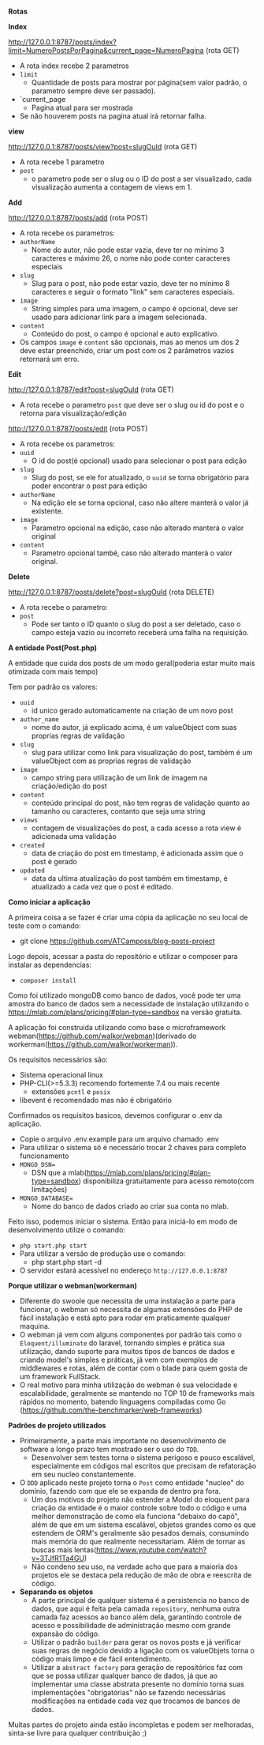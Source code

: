 **Rotas**

**Index**

http://127.0.0.1:8787/posts/index?limit=NumeroPostsPorPagina&current_page=NumeroPagina (rota GET)

 - A rota index recebe 2 parametros
 - `limit`
   - Quantidade de posts para mostrar por página(sem valor padrão, o parametro sempre deve ser passado).
 - `current_page
   - Pagina atual para ser mostrada
 - Se não houverem posts na pagina atual irá retornar falha.


**view**

http://127.0.0.1:8787/posts/view?post=slugOuId (rota GET)
  - A rota recebe 1 parametro
  - `post`
    - o parametro pode ser o slug ou o ID do post a ser visualizado, cada visualização aumenta a contagem de views em 1.

**Add**

http://127.0.0.1:8787/posts/add (rota POST)

 - A rota recebe os parametros:
 - `authorName`
   - Nome do autor, não pode estar vazia, deve ter no mínimo 3 caracteres e máximo 26, o nome não pode conter caracteres especiais
 - `slug`
   - Slug para o post, não pode estar vazio, deve ter no mínimo 8 caracteres e seguir o formato "link" sem caracteres especiais.
 - `image`
   - String simples para uma imagem, o campo é opcional, deve ser usado para adicionar link para a imagem selecionada.
 - `content`
   - Conteúdo do post, o campo é opcional e auto explicativo.
 - Os campos `image` e `content` são opcionais, mas ao menos um dos 2 deve estar preenchido, criar um post com os 2 parâmetros vazios retornará um erro.

**Edit**

http://127.0.0.1:8787/edit?post=slugOuId (rota GET)

  - A rota recebe o parametro `post` que deve ser o slug ou id do post e o retorna para visualização/edição

http://127.0.0.1:8787/posts/edit (rota POST)

  - A rota recebe os parametros:
  - `uuid`
    - O id do post(é opcional) usado para selecionar o post para edição
  - `slug`
    - Slug do post, se ele for atualizado, o `uuid` se torna obrigatório para poder encontrar o post para edição
  - `authorName`
    - Na edição ele se torna opcional, caso não altere manterá o valor já existente.
  - `image`
    - Parametro opcional na edição, caso não alterado manterá o valor original
  - `content`
    - Parametro opcional també, caso não alterado manterá o valor original.

**Delete**

http://127.0.0.1:8787/posts/delete?post=slugOuId (rota DELETE)

  - A rota recebe o parametro:
  - `post`
    - Pode ser tanto o ID quanto o slug do post a ser deletado, caso o campo esteja vazio ou incorreto receberá uma falha na requisição.

**A entidade Post(Post.php)**

A entidade que cuida dos posts de um modo geral(poderia estar muito mais otimizada com mais tempo)

Tem por padrão os valores:
 - `uuid`
   - id unico gerado automaticamente na criação de um novo post
 - `author_name`
   - nome do autor, já explicado acima, é um valueObject com suas proprias regras de validação
 - `slug`
   - slug para utilizar como link para visualização do post, também é um valueObject com as proprias regras de validação
 - `image`
   - campo string para utilização de um link de imagem na criação/edição do post
 - `content`
   - conteúdo principal do post, não tem regras de validação quanto ao tamanho ou caracteres, contanto que seja uma string
 - `views`
   - contagem de visualizações do post, a cada acesso a rota view é adicionada uma validação
 - `created`
   - data de criação do post em timestamp, é adicionada assim que o post é gerado
 - `updated`
   - data da ultima atualização do post também em timestamp, é atualizado a cada vez que o post é editado.


**Como iniciar a aplicação**

A primeira coisa a se fazer é criar uma cópia da aplicação no seu local de teste com o comando:
 - git clone https://github.com/ATCamposs/blog-posts-project

Logo depois, acessar a pasta do repositório e utilizar o composer para instalar as dependencias:
 - `composer install` 

Como foi utilizado mongoDB como banco de dados, você pode ter uma amostra do banco de dados sem a necessidade de instalação utilizando o https://mlab.com/plans/pricing/#plan-type=sandbox na versão gratuita.

A aplicação foi construida utilizando como base o microframework webman(https://github.com/walkor/webman)(derivado do workerman(https://github.com/walkor/workerman)).

Os requisitos necessários são:
 - Sistema operacional linux
 - PHP-CLI(>=5.3.3) recomendo fortemente 7.4 ou mais recente
   - extensões `pcntl` e `posix`
 - libevent é recomendado mas não é obrigatório

Confirmados os requisitos basicos, devemos configurar o .env da aplicação.
 - Copie o arquivo .env.example para um arquivo chamado .env
 - Para utilizar o sistema só é necessário trocar 2 chaves para completo funcionamento
 - `MONGO_DSN=`
   - DSN que a mlab(https://mlab.com/plans/pricing/#plan-type=sandbox) disponibiliza gratuitamente para acesso remoto(com limitações)
 - `MONGO_DATABASE=`
   - Nome do banco de dados criado ao criar sua conta no mlab.


Feito isso, podemos iniciar o sistema. Então para iniciá-lo em modo de desenvolvimento utilize o comando:
 - `php start.php start`
 - Para utilizar a versão de produção use o comando:
   - php start.php start -d
 - O servidor estará acessível no endereço `http://127.0.0.1:8787`

**Porque utilizar o webman(workerman)**
 - Diferente do swoole que necessita de uma instalação a parte para funcionar, o webman só necessita de algumas extensões do PHP de fácil instalação e está apto para rodar em praticamente qualquer maquina.
 - O webman já vem com alguns componentes por padrão tais como o `Eloquent/illuminate` do laravel, tornando simples e prática sua utilização, dando suporte para muitos tipos de bancos de dados e criando model's simples e práticas, já vem com exemplos de middlewares e rotas, além de contar com o blade para quem gosta de um framework FullStack.
 - O real motivo para minha utilização do webman é sua velocidade e escalabilidade, geralmente se mantendo no TOP 10 de frameworks mais rápidos no momento, batendo linguagens compiladas como Go (https://github.com/the-benchmarker/web-frameworks)

**Padrões de projeto utilizados**
 - Primeiramente, a parte mais importante no desenvolvimento de software a longo prazo tem mostrado ser o uso do `TDD`.
   - Desenvolver sem testes torna o sistema perigoso e pouco escalável, especialmente em códigos mal escritos que precisam de refatoração em seu nucleo constantemente.
 - O `DDD` aplicado neste projeto torna o `Post` como entidade "nucleo" do domínio, fazendo com que ele se expanda de dentro pra fora.
   - Um dos motivos do projeto não estender a Model do eloquent para criação da entidade é o maior controle sobre todo o código e uma melhor demonstração de como ela funciona "debaixo do capô", além de que em um sistema escalável, objetos grandes como os que estendem de ORM's geralmente são pesados demais, consumindo mais memória do que realmente necessitariam. Além de tornar as buscas mais lentas(https://www.youtube.com/watch?v=3TJfR1Ta4GU)
   - Não condeno seu uso, na verdade acho que para a maioria dos projetos ele se destaca pela redução de mão de obra e reescrita de código.
 - **Separando os objetos**
   - A parte principal de qualquer sistema é a persistencia no banco de dados, que aqui é feita pela camada `repository`, nenhuma outra camada faz acessos ao banco além dela, garantindo controle de acesso e possibilidade de administração mesmo com grande expansão do código.
   - Utilizar o padrão `builder` para gerar os novos posts e já verificar suas regras de negócio devido a ligação com os valueObjets torna o código mais limpo e de fácil entendimento.
   - Utilizar a `abstract factory` para geração de repositórios faz com que se possa utilizar qualquer banco de dados, já que ao implementar uma classe abstrata presente no domínio torna suas implementações "obrigatórias" não se fazendo necessárias modificações na entidade cada vez que trocamos de bancos de dados.

Muitas partes do projeto ainda estão incompletas e podem ser melhoradas, sinta-se livre para qualquer contribuição ;)
